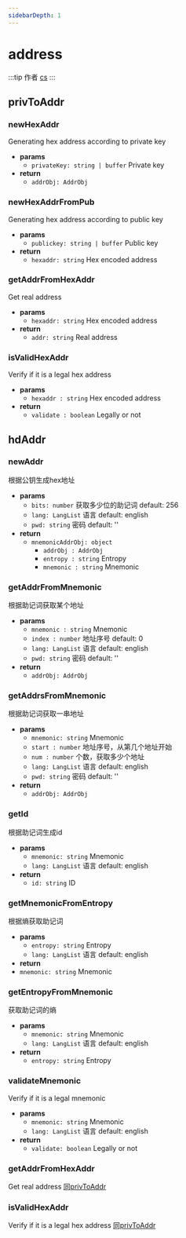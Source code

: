 ```yaml
---
sidebarDepth: 1
---
```


# address

:::tip 作者
[cs](https://github.com/lovelycs)
:::

## privToAddr

### newHexAddr
Generating hex address according to private key

- **params**
  - `privateKey: string | buffer` Private key
- **return**
  - `addrObj: AddrObj`

### newHexAddrFromPub
Generating hex address according to public key

- **params**
  - `publickey: string | buffer` Public key
- **return**
  - `hexaddr: string` Hex encoded address

### getAddrFromHexAddr
Get real address

- **params**
  - `hexaddr: string` Hex encoded address
- **return**
  - `addr: string` Real address

### isValidHexAddr
Verify if it is a legal hex address

- **params**
  - `hexaddr : string` Hex encoded address
- **return**
  - `validate : boolean` Legally or not

## hdAddr

### newAddr
根据公钥生成hex地址

- **params**
  - `bits: number` 获取多少位的助记词 default: 256
  - `lang: LangList` 语言 default: english
  - `pwd: string` 密码 default: ''
- **return**
    - `mnemonicAddrObj: object`
        - `addrObj : AddrObj`
        - `entropy : string` Entropy
        - `mnemonic : string` Mnemonic

### getAddrFromMnemonic
根据助记词获取某个地址

- **params**
  - `mnemonic : string` Mnemonic
  - `index : number` 地址序号 default: 0
  - `lang: LangList` 语言 default: english
  - `pwd: string` 密码 default: ''
- **return** 
  - `addrObj: AddrObj`

### getAddrsFromMnemonic
根据助记词获取一串地址

- **params**
  - `mnemonic: string` Mnemonic
  - `start : number` 地址序号，从第几个地址开始
  - `num : number` 个数，获取多少个地址
  - `lang: LangList` 语言 default: english
  - `pwd: string` 密码 default: ''
- **return**
  - `addrObj: AddrObj`

### getId
根据助记词生成id

- **params**
  - `mnemonic: string` Mnemonic
  - `lang: LangList` 语言 default: english
- **return**
  - `id: string` ID

### getMnemonicFromEntropy
根据熵获取助记词

- **params**
  - `entropy: string` Entropy
  - `lang: LangList` 语言 default: english
- **return**
 - `mnemonic: string` Mnemonic

### getEntropyFromMnemonic
获取助记词的熵

- **params**
  - `mnemonic: string` Mnemonic
  - `lang: LangList` 语言 default: english
- **return**
  - `entropy: string` Entropy

### validateMnemonic
Verify if it is a legal mnemonic

- **params**
  - `mnemonic: string` Mnemonic
  - `lang: LangList` 语言 default: english
- **return**
  - `validate: boolean` Legally or not

### getAddrFromHexAddr
Get real address [同privToAddr](/api/vitejs/utils/address.html#privtoaddr)

### isValidHexAddr
Verify if it is a legal hex address [同privToAddr](/api/vitejs/utils/address.html#privtoaddr)

